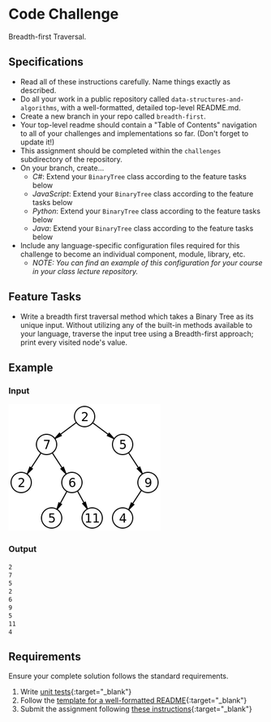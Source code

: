 # Code Challenge

Breadth-first Traversal.

## Specifications
- Read all of these instructions carefully. Name things exactly as described.
- Do all your work in a public repository called `data-structures-and-algorithms`, with a well-formatted, detailed top-level README.md.
- Create a new branch in your repo called `breadth-first`.
- Your top-level readme should contain a "Table of Contents" navigation to all of your challenges and implementations so far. (Don't forget to update it!)
- This assignment should be completed within the `challenges` subdirectory of the repository.
- On your branch, create...
    - _C#_: Extend your `BinaryTree` class according to the feature tasks below 
    - _JavaScript_: Extend your `BinaryTree` class according to the feature tasks below
    - _Python_: Extend your `BinaryTree` class according to the feature tasks below
    - _Java_: Extend your `BinaryTree` class according to the feature tasks below
- Include any language-specific configuration files required for this challenge to become an individual component, module, library, etc.
    - _NOTE: You can find an example of this configuration for your course in your class lecture repository._

## Feature Tasks
- Write a breadth first traversal method which takes a Binary Tree as its unique input. Without utilizing any of the built-in methods available to your language, traverse the input tree using a Breadth-first approach; print every visited node's value.


## Example

### Input
![example](./binary-tree.png)

### Output
```
2
7
5
2
6
9
5
11
4
```


## Requirements
Ensure your complete solution follows the standard requirements. 

1. Write [unit tests](../../Challenge_Testing){:target="_blank"}
1. Follow the [template for a well-formatted README](../../Challenge_Documentation){:target="_blank"}
1. Submit the assignment following [these instructions](../../Challenge_Submission){:target="_blank"}
